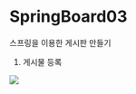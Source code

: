 # SpringBoard03
스프링을 이용한 게시판 만들기

1. 게시물 등록

<img src="![등록](https://user-images.githubusercontent.com/94151256/155885127-9d6a24b6-7104-4657-86a1-76d63c48cc2b.gif)">

